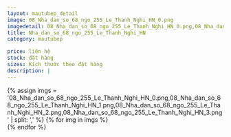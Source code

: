 ```yaml
---
layout: mautubep_detail
image: 08_Nha_dan_so_68_ngo_255_Le_Thanh_Nghi_HN_0.png
imagedetail: 08_Nha_dan_so_68_ngo_255_Le_Thanh_Nghi_HN_0.png,08_Nha_dan_so_68_ngo_255_Le_Thanh_Nghi_HN_1.png,08_Nha_dan_so_68_ngo_255_Le_Thanh_Nghi_HN_2.png,08_Nha_dan_so_68_ngo_255_Le_Thanh_Nghi_HN_3.png
title: Nha_dan_so_68_ngo_255_Le_Thanh_Nghi_HN
category: mautubep

price: liên hệ
stock: đặt hàng
sizes: Kích thước theo đặt hàng
description: |
---
```

<section class="no-padding" id="two">
	<div class="container-fluid">
	<div class="row-no-gutters">
	{% assign imgs = '08_Nha_dan_so_68_ngo_255_Le_Thanh_Nghi_HN_0.png,08_Nha_dan_so_68_ngo_255_Le_Thanh_Nghi_HN_1.png,08_Nha_dan_so_68_ngo_255_Le_Thanh_Nghi_HN_2.png,08_Nha_dan_so_68_ngo_255_Le_Thanh_Nghi_HN_3.png' | split: ',' %}
	{% for img in imgs %}
	   <div class="col-lg-6 col-sm-6 col-md-6"> 
			<a href="#" class="portfolio-box">
			<img src="{{site.baseurl}}/assets/images/tubep/{{img}}" class="image main" alt="">
			</a>
		</div>
	{% endfor %}			
	</div>
	</div>
</section>